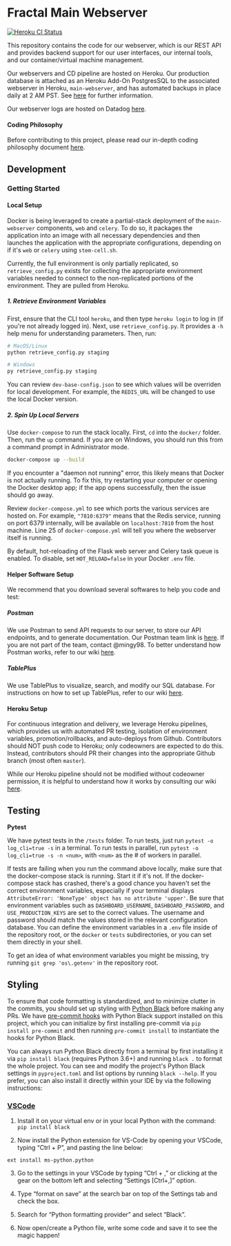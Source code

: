 # Fractal Main Webserver

[![Heroku CI Status](https://heroku-cibadge.herokuapp.com/last.svg)](https://dashboard.heroku.com/pipelines/22da0c0d-7555-4647-8765-031c14b8398f/tests)

This repository contains the code for our webserver, which is our REST API and provides backend support for our user interfaces, our internal tools, and our container/virtual machine management.

Our webservers and CD pipeline are hosted on Heroku. Our production database is attached as an Heroku Add-On PostgresSQL to the associated webserver in Heroku, `main-webserver`, and has automated backups in place daily at 2 AM PST. See [here](https://devcenter.heroku.com/articles/heroku-postgres-backups#creating-a-backup) for further information.

Our webserver logs are hosted on Datadog [here](https://app.datadoghq.com/logs?cols=core_host%2Ccore_service&from_ts=1593977274176&index=&live=true&messageDisplay=inline&stream_sort=desc&to_ts=1593978174176).

#### Coding Philosophy

Before contributing to this project, please read our in-depth coding philosophy document [here](https://www.notion.so/fractalcomputers/Code-Philosophy-Webserver-backend-d036205444464f8b8a61dc36eeae7dbb).

## Development

### Getting Started

#### Local Setup

Docker is being leveraged to create a partial-stack deployment of the `main-webserver` components, `web` and `celery`. To do so, it packages the application into an image with all necessary dependencies and then launches the application with the appropriate configurations, depending on if it's `web` or `celery` using `stem-cell.sh`. 

Currently, the full environment is only partially replicated, so `retrieve_config.py` exists for collecting the appropriate environment variables needed to connect to the non-replicated portions of the environment. They are pulled from Heroku.

##### 1. Retrieve Environment Variables

First, ensure that the CLI tool `heroku`, and then type `heroku login` to log in (if you're not already logged in). Next, use `retrieve_config.py`. It provides a `-h` help menu for understanding parameters. Then, run:

```sh
# MacOS/Linux
python retrieve_config.py staging

# Windows
py retrieve_config.py staging
```

You can review `dev-base-config.json` to see which values will be overriden for local development. For example, the `REDIS_URL` will be changed to use the local Docker version.

##### 2. Spin Up Local Servers

Use `docker-compose` to run the stack locally. First, `cd` into the `docker/` folder. Then, run the `up` command. If you are on Windows, you should run this from a command prompt in Administrator mode.

```sh
docker-compose up --build
```

If you encounter a "daemon not running" error, this likely means that Docker is not actually running. To fix this, try restarting your computer or opening the Docker desktop app; if the app opens successfully, then the issue should go away.

Review `docker-compose.yml` to see which ports the various services are hosted on. For example, `"7810:6379"` means that the Redis service, running on port 6379 internally, will be available on `localhost:7810` from the host machine. Line 25 of `docker-compose.yml` will tell you where the webserver itself is running.

By default, hot-reloading of the Flask web server and Celery task queue is enabled. To disable, set `HOT_RELOAD=false` in your Docker `.env` file.

#### Helper Software Setup

We recommend that you download several softwares to help you code and test:

##### Postman

We use Postman to send API requests to our server, to store our API endpoints, and to generate documentation. Our Postman team link is [here](https://fractalcomputers.postman.co/). If you are not part of the team, contact @mingy98. To better understand how Postman works, refer to our wiki [here](https://www.notion.so/fractalcomputers/Postman-API-Documentation-602cc6df23e04cd0a026340c406bd663).

##### TablePlus

We use TablePlus to visualize, search, and modify our SQL database. For instructions on how to set up TablePlus, refer to our wiki [here](https://www.notion.so/fractalcomputers/Using-TablePlus-to-Access-our-PostgresSQL-Database-d5badb38eb3841deb56a84698ccd20f5).

#### Heroku Setup

For continuous integration and delivery, we leverage Heroku pipelines, which provides us with automated PR testing, isolation of environment variables, promotion/rollbacks, and auto-deploys from Github. Contributors should NOT push code to Heroku; only codeowners are expected to do this. Instead, contributors should PR their changes into the appropriate Github branch (most often `master`).

While our Heroku pipeline should not be modified without codeowner permission, it is helpful to understand how it works by consulting our wiki [here](https://www.notion.so/fractalcomputers/Heroku-CI-CD-Pipeline-Webservers-f8ef5b43edc84c969cf005fcac4641ba).

## Testing

**Pytest**

We have pytest tests in the `/tests` folder. To run tests, just run `pytest -o log_cli=true -s` in a terminal. To run tests in parallel, run `pytest -o log_cli=true -s -n <num>`, with `<num>` as the # of workers in parallel.

If tests are failing when you run the command above locally, make sure that the docker-compose stack is running. Start it if it's not. If the docker-compose stack has crashed, there's a good chance you haven't set the correct environment variables, especially if your terminal displays `AttributeError: 'NoneType' object has no attribute 'upper'`. Be sure that environment variables such as `DASHBOARD_USERNAME`, `DASHBOARD_PASSWORD`, and `USE_PRODUCTION_KEYS` are set to the correct values. The username and password should match the values stored in the relevant configuration database. You can define the environment variables in a `.env` file inside of the repository root, or the `docker` or `tests` subdirectories, or you can set them directly in your shell.

To get an idea of what environment variables you might be missing, try running `git grep 'os\.getenv'` in the repository root.

## Styling

To ensure that code formatting is standardized, and to minimize clutter in the commits, you should set up styling with [Python Black](https://github.com/psf/black) before making any PRs. We have [pre-commit hooks](https://pre-commit.com/) with Python Black support installed on this project, which you can initialize by first installing pre-commit via `pip install pre-commit` and then running `pre-commit install` to instantiate the hooks for Python Black.

You can always run Python Black directly from a terminal by first installing it via `pip install black` (requires Python 3.6+) and running `black .` to format the whole project. You can see and modify the project's Python Black settings in `pyproject.toml` and list options by running `black --help`. If you prefer, you can also install it directly within your IDE by via the following instructions:

### [VSCode](https://medium.com/@marcobelo/setting-up-python-black-on-visual-studio-code-5318eba4cd00)

1. Install it on your virtual env or in your local Python with the command: `pip install black`

2. Now install the Python extension for VS-Code by opening your VSCode, typing “Ctrl + P”, and pasting the line below:

```
ext install ms-python.python
```

3. Go to the settings in your VSCode by typing “Ctrl + ,” or clicking at the gear on the bottom left and selecting “Settings [Ctrl+,]” option.

4. Type “format on save” at the search bar on top of the Settings tab and check the box.

5. Search for “Python formatting provider” and select “Black”.

6. Now open/create a Python file, write some code and save it to see the magic happen!
